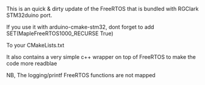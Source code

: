 This is an quick & dirty update of the FreeRTOS that is bundled with RGClark STM32duino port.

If you use it with arduino-cmake-stm32, dont forget to add 
SET(MapleFreeRTOS1000_RECURSE True)

To your CMakeLists.txt


It also contains a very simple c++ wrapper on top of FreeRTOS to make
the code more readblae

NB, The logging/printf FreeRTOS functions are not mapped
